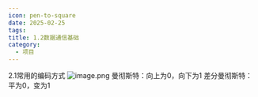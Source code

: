 ```yaml
---
icon: pen-to-square
date: 2025-02-25
tags: 
title: 1.2数据通信基础
category:
  - 项目
---
```

2.1常用的编码方式
![image.png](https://cdn.jsdelivr.net/gh/fakeppa/blog-img/20250225145906.png)
曼彻斯特：向上为0，向下为1
差分曼彻斯特：平为0，变为1
